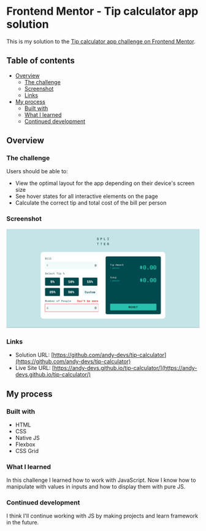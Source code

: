 # Frontend Mentor - Tip calculator app solution

This is my solution to the [Tip calculator app challenge on Frontend Mentor](https://www.frontendmentor.io/challenges/tip-calculator-app-ugJNGbJUX).

## Table of contents

-   [Overview](#overview)
    -   [The challenge](#the-challenge)
    -   [Screenshot](#screenshot)
    -   [Links](#links)
-   [My process](#my-process)
    -   [Built with](#built-with)
    -   [What I learned](#what-i-learned)
    -   [Continued development](#continued-development)

## Overview

### The challenge

Users should be able to:

-   View the optimal layout for the app depending on their device's screen size
-   See hover states for all interactive elements on the page
-   Calculate the correct tip and total cost of the bill per person

### Screenshot

![](./images/calculator.png)

### Links

-   Solution URL: [https://github.com/andy-devs/tip-calculator](https://github.com/andy-devs/tip-calculator)
-   Live Site URL: [https://andy-devs.github.io/tip-calculator/](https://andy-devs.github.io/tip-calculator/)

## My process

### Built with

-   HTML
-   CSS
-   Native JS
-   Flexbox
-   CSS Grid

### What I learned

In this challenge I learned how to work with JavaScript. Now I know how to manipulate with values in inputs and how to display them with pure JS.

### Continued development

I think I'll continue working with JS by making projects and learn framework in the future.
